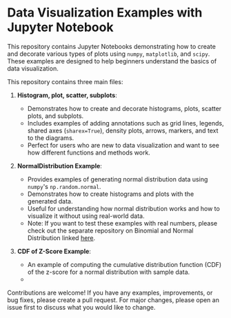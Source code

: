 # Data Visualization Examples with Jupyter Notebook

This repository contains Jupyter Notebooks demonstrating how to create and decorate various types of plots using `numpy`, `matplotlib`, and `scipy`.
These examples are designed to help beginners understand the basics of data visualization.

This repository contains three main files:

1. **Histogram, plot, scatter, subplots**:
    - Demonstrates how to create and decorate histograms, plots, scatter plots, and subplots.
    - Includes examples of adding annotations such as grid lines, legends, shared axes (`sharex=True`), density plots, arrows, markers, and text to the diagrams.
    - Perfect for users who are new to data visualization and want to see how different functions and methods work.

2. **NormalDistribution Example**:
    - Provides examples of generating normal distribution data using `numpy`'s `np.random.normal`.
    - Demonstrates how to create histograms and plots with the generated data.
    - Useful for understanding how normal distribution works and how to visualize it without using real-world data.
    - Note: If you want to test these examples with real numbers, please check out the separate repository on Binomial and Normal Distribution linked [here](#).

3. **CDF of Z-Score Example**:
    - An example of computing the cumulative distribution function (CDF) of the z-score for a normal distribution with sample data.
    - 
Contributions are welcome! If you have any examples, improvements, or bug fixes, please create a pull request.
 For major changes, please open an issue first to discuss what you would like to change.

